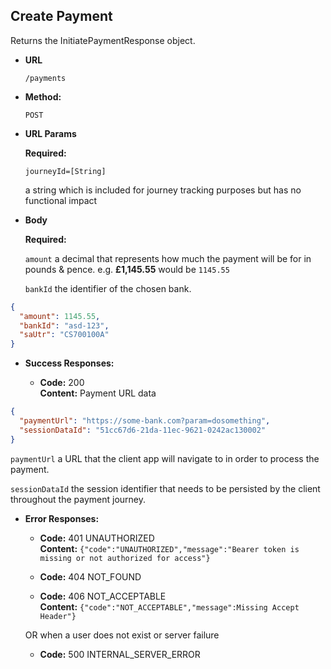 Create Payment
----
Returns the InitiatePaymentResponse object.

* **URL**

  `/payments`

* **Method:**

  `POST`

* **URL Params**

  **Required:**

  `journeyId=[String]`

  a string which is included for journey tracking purposes but has no functional impact

* **Body**

  **Required:**

  `amount`
  a decimal that represents how much the payment will be for in pounds & pence. e.g. **£1,145.55** would be `1145.55`

  `bankId`
  the identifier of the chosen bank.

```json
{
  "amount": 1145.55,
  "bankId": "asd-123",
  "saUtr": "CS700100A"
}
```

* **Success Responses:**

    * **Code:** 200 <br />
      **Content:** Payment URL data

```json
{
  "paymentUrl": "https://some-bank.com?param=dosomething",
  "sessionDataId": "51cc67d6-21da-11ec-9621-0242ac130002"
}
```

`paymentUrl`
a URL that the client app will navigate to in order to process the payment.

`sessionDataId`
the session identifier that needs to be persisted by the client throughout the payment journey.

* **Error Responses:**

    * **Code:** 401 UNAUTHORIZED <br/>
      **Content:** `{"code":"UNAUTHORIZED","message":"Bearer token is missing or not authorized for access"}`

    * **Code:** 404 NOT_FOUND <br/>

    * **Code:** 406 NOT_ACCEPTABLE <br/>
      **Content:** `{"code":"NOT_ACCEPTABLE","message":Missing Accept Header"}`

  OR when a user does not exist or server failure

    * **Code:** 500 INTERNAL_SERVER_ERROR <br/>




